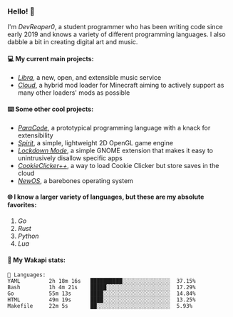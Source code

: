 ### Hello! 👋

I'm _DevReaper0_, a student programmer who has been writing code since early 2019 and knows a variety of different programming languages. I also dabble a bit in creating digital art and music.

#### 💻 My current main projects:

-   _[Libra](https://github.com/LibraMusic)_, a new, open, and extensible music service
-   _[Cloud](https://github.com/CloudLoaderMC/CloudLoader)_, a hybrid mod loader for Minecraft aiming to actively support as many other loaders' mods as possible

#### ⌨️ Some other cool projects:

-   _[ParaCode](https://github.com/ParaCodeLang/ParaCode)_, a prototypical programming language with a knack for extensibility
-   _[Spirit](https://gitlab.com/DevReaper0/SpiritEngine)_, a simple, lightweight 2D OpenGL game engine
-   _[Lockdown Mode](https://github.com/DevReaper0/GNOME-LockdownMode)_, a simple GNOME extension that makes it easy to unintrusively disallow specific apps
-   _[CookieClicker++](https://github.com/DevReaper0/CookieClickerPlusPlus)_, a way to load Cookie Clicker but store saves in the cloud
-   _[NewOS](https://github.com/DevReaper0/NewOS)_, a barebones operating system

#### 🌐 I know a larger variety of languages, but these are my absolute favorites:

1. _Go_
2. _Rust_
3. _Python_
4. _Lua_

#### 📡 My Wakapi stats:

```text
💾 Languages:
YAML         2h 18m 16s   ██████████░░░░░░░░░░░░░░░  37.15%
Bash         1h 4m 21s    █████░░░░░░░░░░░░░░░░░░░░  17.29%
Go           55m 13s      ████░░░░░░░░░░░░░░░░░░░░░  14.84%
HTML         49m 19s      ████░░░░░░░░░░░░░░░░░░░░░  13.25%
Makefile     22m 5s       ██░░░░░░░░░░░░░░░░░░░░░░░  5.93%
```
